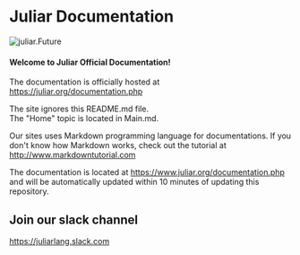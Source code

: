 # Juliar Documentation

![juliar.Future](https://cloud.githubusercontent.com/assets/11934545/21415540/c50c8034-c7d8-11e6-9f76-9b37833e6cae.jpg)

#### Welcome to Juliar Official Documentation!

The documentation is officially hosted at https://juliar.org/documentation.php 

The site ignores this README.md file.  
The "Home" topic is located in Main.md.

Our sites uses Markdown programming language for documentations.
If you don't know how Markdown works, check out the tutorial at
http://www.markdowntutorial.com


The documentation is located at https://www.juliar.org/documentation.php
and will be automatically updated within 10 minutes of updating
this repository.

## Join our slack channel
https://juliarlang.slack.com
